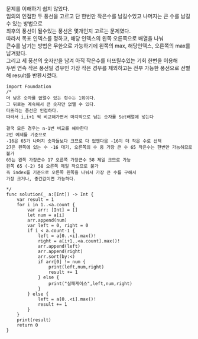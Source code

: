 문제를 이해하기 쉽지 않았다.   
임의의 인접한 두 풍선을 고르고 단 한번만 작은수를 남길수있고 나머지는 큰 수를 남길 수 있는 방법으로   
최후의 풍선이 될수있는 풍선은 몇개인지 고르는 문제였다.   
따라서 목표 인덱스를 정하고, 해당 인덱스의 왼쪽 오른쪽으로 배열을 나눠   
큰수를 남기는 방법은 무한으로 가능하기에 왼쪽의 max, 해당인덱스, 오른쪽의 max를 남겨왔다.   
그리고 세 풍선의 숫자만을 남겨 아직 작은수를 터뜨릴수있는 기회 한번을 이용해   
두번 연속 작은 풍선일 경우인 가장 작은 경우를 제외하고는 전부 가능한 풍선으로 선별해 result를 반환시켰다.   

```
import Foundation
/*
더 낮은 숫자를 없앨수 있는 횟수는 1회이다.
그 뒤로는 계속해서 큰 숫자만 없앨 수 있다.
터뜨리는 풍선은 인접하다.
따라서 i,i+1 씩 비교해가면서 마지막으로 남는 숫자를 Set배열에 넣는다

결국 모든 경우는 n-1번 비교를 해야한다
2번 예제를 기준으로
-16은 65가 나머지 숫자들보다 크므로 다 없앤다음 -16이 더 작은 수로 선택
27은 왼쪽에 있는 수 -16 대기, 오른쪽의 수 중 가장 큰 수 65 작은수는 한번만 가능하므로 불가
65는 왼쪽 가장큰수 17 오른쪽 가장큰수 58 제일 크므로 가능
왼쪽 65 (-2) 58 오른쪽 제일 작으므로 불가
즉 index를 기준으로 오른쪽 왼쪽을 나눠서 가장 큰 수를 구해서
가장 크거나, 중간값이면 가능하다.

*/
func solution(_ a:[Int]) -> Int {
    var result = 1
    for i in 1..<a.count {
        var arr: [Int] = []
        let num = a[i]
        arr.append(num)
        var left = 0, right = 0
        if i < a.count-1 {
            left = a[0..<i].max()!
            right = a[i+1..<a.count].max()!
            arr.append(left)
            arr.append(right)
            arr.sort(by:<)
            if arr[0] != num {
                print(left,num,right)
                result += 1
            } else {
                print("실패케이스",left,num,right)
            }
        } else {
            left = a[0..<i].max()!
            result += 1
        }
    }
    print(result)
    return 0
}
```
